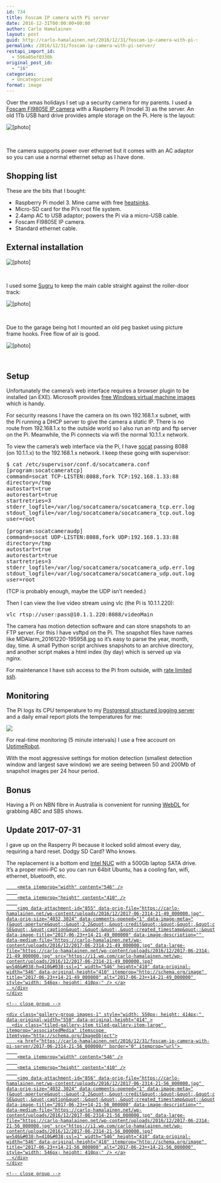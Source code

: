 ```yaml
---
id: 734
title: Foscam IP camera with Pi server
date: 2016-12-31T00:00:00+00:00
author: Carlo Hamalainen
layout: post
guid: http://carlo-hamalainen.net/2016/12/31/foscam-ip-camera-with-pi-server/
permalink: /2016/12/31/foscam-ip-camera-with-pi-server/
restapi_import_id:
  - 596a05ef0330b
original_post_id:
  - "16"
categories:
  - Uncategorized
format: image
---
```

Over the xmas holidays I set up a security camera for my parents. I used a [Foscam FI9805E IP camera](http://www.foscamaustralia.com.au/Foscam-POE-FI9805E-30M-H264-720P-HD-Wireless-IP-Camera-Outdoor-Silver-Infrared-Cut-Filter-2yr-Warranty) with a Raspberry Pi (model 3) as the server. An old 1Tb USB hard drive provides ample storage on the Pi. Here is the layout:

<img src="https://i0.wp.com/s3.amazonaws.com/carlo-hamalainen.net/oldblog/blogdata/medium/2016-12-18%2B%2B19-25-40.jpg?w=1100&#038;ssl=1" alt="[photo]" border="0" data-recalc-dims="1" /> 

&nbsp;

The camera supports power over ethernet but it comes with an AC adaptor so you can use a normal ethernet setup as I have done.

## Shopping list

These are the bits that I bought:

  * Raspberry Pi model 3. Mine came with free [heatsinks](http://www.ebay.com.au/itm/291696505888?_trksid=p2060353.m2749.l2649&ssPageName=STRK%3AMEBIDX%3AIT).
  * Micro-SD card for the Pi&#8217;s root file system.
  * 2.4amp AC to USB adaptor; powers the Pi via a micro-USB cable.
  * Foscam FI9805E IP camera.
  * Standard ethernet cable.

## External installation

<img src="https://i2.wp.com/s3.amazonaws.com/carlo-hamalainen.net/oldblog/blogdata/medium/2016-12-20%2B%2B12-00-28.jpg?w=1100&#038;ssl=1" alt="[photo]" border="0" data-recalc-dims="1" /> 

&nbsp;

I used some [Sugru](https://sugru.com/) to keep the main cable straight against the roller-door track:

<img src="https://i1.wp.com/s3.amazonaws.com/carlo-hamalainen.net/oldblog/blogdata/medium/2016-12-20%2B%2B12-01-48.jpg?w=1100&#038;ssl=1" alt="[photo]" border="0" data-recalc-dims="1" /> 

&nbsp;

Due to the garage being hot I mounted an old peg basket using picture frame hooks. Free flow of air is good.

<img src="https://i0.wp.com/s3.amazonaws.com/carlo-hamalainen.net/oldblog/blogdata/medium/2016-12-20%2B%2B12-00-47.jpg?w=1100&#038;ssl=1" alt="[photo]" border="0" data-recalc-dims="1" /> 

&nbsp;

## Setup

Unfortunately the camera&#8217;s web interface requires a browser plugin to be installed (an EXE). Microsoft provides [free Windows virtual machine images](https://developer.microsoft.com/en-us/microsoft-edge/tools/vms/) which is handy.

For security reasons I have the camera on its own 192.168.1.x subnet, with the Pi running a DHCP server to give the camera a static IP. There is no route from 192.168.1.x to the outside world so I also run an ntp and ftp server on the Pi. Meanwhile, the Pi connects via wifi the normal 10.1.1.x network.

To view the camera&#8217;s web interface via the Pi, I have [socat](http://www.dest-unreach.org/socat/) passing 8088 (on 10.1.1.x) to the 192.168.1.x network. I keep these going with supervisor:

<pre>$ cat /etc/supervisor/conf.d/socatcamera.conf
[program:socatcameratcp]
command=socat TCP-LISTEN:8088,fork TCP:192.168.1.33:88
directory=/tmp
autostart=true
autorestart=true
startretries=3
stderr_logfile=/var/log/socatcamera/socatcamera_tcp.err.log
stdout_logfile=/var/log/socatcamera/socatcamera_tcp.out.log
user=root

[program:socatcameraudp]
command=socat UDP-LISTEN:8088,fork UDP:192.168.1.33:88
directory=/tmp
autostart=true
autorestart=true
startretries=3
stderr_logfile=/var/log/socatcamera/socatcamera_udp.err.log
stdout_logfile=/var/log/socatcamera/socatcamera_udp.out.log
user=root
</pre>

(TCP is probably enough, maybe the UDP isn&#8217;t needed.)

Then I can view the live video stream using vlc (the Pi is 10.1.1.220):

<pre>vlc rtsp://user:pass@10.1.1.220:8088/videoMain
</pre>

The camera has motion detection software and can store snapshots to an FTP server. For this I have vsftpd on the Pi. The snapshot files have names like MDAlarm_20161220-195958.jpg so it&#8217;s easy to parse the year, month, day, time. A small Python script archives snapshots to an archive directory, and another script makes a html index (by day) which is served up via nginx.

For maintenance I have ssh access to the Pi from outside, with [rate limited ssh](https://www.rackaid.com/blog/how-to-block-ssh-brute-force-attacks/).

## Monitoring

The Pi logs its CPU temperature to my [Postgresql structured logging server](https://carlo-hamalainen.net/blog/2016/4/27/structured-logging) and a daily email report plots the temperatures for me:

<img src="https://i1.wp.com/s3.amazonaws.com/carlo-hamalainen.net/blogdata/x-2016-12/calampi_temps.png?w=500&#038;ssl=1" data-recalc-dims="1" /> 

For real-time monitoring (5 minute intervals) I use a free account on [UptimeRobot](https://uptimerobot.com).

With the most aggressive settings for motion detection (smallest detection window and largest save window) we are seeing between 50 and 200Mb of snapshot images per 24 hour period.

## Bonus

Having a Pi on NBN fibre in Australia is convenient for running [WebDL](https://bitbucket.org/delx/webdl) for grabbing ABC and SBS shows.

## Update 2017-07-31

I gave up on the Rasperry Pi because it locked solid almost every day, requiring a hard reset. Dodgy SD Card? Who knows.

The replacement is a bottom end [Intel NUC](https://www.intel.sg/content/www/xa/en/products/boards-kits/nuc/kits/nuc5cpyh.html) with a 500Gb laptop SATA drive. It&#8217;s a proper mini-PC so you can run 64bit Ubuntu, has a cooling fan, wifi, ethernet, bluetooth, etc.

<div class="tiled-gallery type-rectangular tiled-gallery-unresized" data-original-width="1100" data-carousel-extra='{&quot;blog_id&quot;:1,&quot;permalink&quot;:&quot;https:\/\/carlo-hamalainen.net\/2016\/12\/31\/foscam-ip-camera-with-pi-server\/&quot;,&quot;likes_blog_id&quot;:132634093}' itemscope itemtype="http://schema.org/ImageGallery" >
  <div class="gallery-row" style="width: 1100px; height: 414px;" data-original-width="1100" data-original-height="414" >
    <div class="gallery-group images-1" style="width: 550px; height: 414px;" data-original-width="550" data-original-height="414" >
      <div class="tiled-gallery-item tiled-gallery-item-large" itemprop="associatedMedia" itemscope itemtype="http://schema.org/ImageObject">
        <a href="https://carlo-hamalainen.net/2016/12/31/foscam-ip-camera-with-pi-server/2017-06-2314-21-49_000000/" border="0" itemprop="url"> 
        
        <meta itemprop="width" content="546" />
        
        <meta itemprop="height" content="410" />
        
        <img data-attachment-id="855" data-orig-file="https://carlo-hamalainen.net/wp-content/uploads/2016/12/2017-06-2314-21-49_000000.jpg" data-orig-size="4032,3024" data-comments-opened="1" data-image-meta="{&quot;aperture&quot;:&quot;2.2&quot;,&quot;credit&quot;:&quot;&quot;,&quot;camera&quot;:&quot;iPhone SE&quot;,&quot;caption&quot;:&quot;&quot;,&quot;created_timestamp&quot;:&quot;1498227709&quot;,&quot;copyright&quot;:&quot;&quot;,&quot;focal_length&quot;:&quot;4.15&quot;,&quot;iso&quot;:&quot;25&quot;,&quot;shutter_speed&quot;:&quot;0.0031746031746032&quot;,&quot;title&quot;:&quot;&quot;,&quot;orientation&quot;:&quot;1&quot;}" data-image-title="2017-06-23++14-21-49_000000" data-image-description="" data-medium-file="https://carlo-hamalainen.net/wp-content/uploads/2016/12/2017-06-2314-21-49_000000.jpg" data-large-file="https://carlo-hamalainen.net/wp-content/uploads/2016/12/2017-06-2314-21-49_000000.jpg" src="https://i1.wp.com/carlo-hamalainen.net/wp-content/uploads/2016/12/2017-06-2314-21-49_000000.jpg?w=546&#038;h=410&#038;ssl=1" width="546" height="410" data-original-width="546" data-original-height="410" itemprop="http://schema.org/image" title="2017-06-23++14-21-49_000000" alt="2017-06-23++14-21-49_000000" style="width: 546px; height: 410px;" /> </a>
      </div>
    </div>
    
    <!-- close group -->
    
    <div class="gallery-group images-1" style="width: 550px; height: 414px;" data-original-width="550" data-original-height="414" >
      <div class="tiled-gallery-item tiled-gallery-item-large" itemprop="associatedMedia" itemscope itemtype="http://schema.org/ImageObject">
        <a href="https://carlo-hamalainen.net/2016/12/31/foscam-ip-camera-with-pi-server/2017-06-2314-21-56_000000/" border="0" itemprop="url"> 
        
        <meta itemprop="width" content="546" />
        
        <meta itemprop="height" content="410" />
        
        <img data-attachment-id="856" data-orig-file="https://carlo-hamalainen.net/wp-content/uploads/2016/12/2017-06-2314-21-56_000000.jpg" data-orig-size="4032,3024" data-comments-opened="1" data-image-meta="{&quot;aperture&quot;:&quot;2.2&quot;,&quot;credit&quot;:&quot;&quot;,&quot;camera&quot;:&quot;iPhone SE&quot;,&quot;caption&quot;:&quot;&quot;,&quot;created_timestamp&quot;:&quot;1498227716&quot;,&quot;copyright&quot;:&quot;&quot;,&quot;focal_length&quot;:&quot;4.15&quot;,&quot;iso&quot;:&quot;25&quot;,&quot;shutter_speed&quot;:&quot;0.0027173913043478&quot;,&quot;title&quot;:&quot;&quot;,&quot;orientation&quot;:&quot;1&quot;}" data-image-title="2017-06-23++14-21-56_000000" data-image-description="" data-medium-file="https://carlo-hamalainen.net/wp-content/uploads/2016/12/2017-06-2314-21-56_000000.jpg" data-large-file="https://carlo-hamalainen.net/wp-content/uploads/2016/12/2017-06-2314-21-56_000000.jpg" src="https://i1.wp.com/carlo-hamalainen.net/wp-content/uploads/2016/12/2017-06-2314-21-56_000000.jpg?w=546&#038;h=410&#038;ssl=1" width="546" height="410" data-original-width="546" data-original-height="410" itemprop="http://schema.org/image" title="2017-06-23++14-21-56_000000" alt="2017-06-23++14-21-56_000000" style="width: 546px; height: 410px;" /> </a>
      </div>
    </div>
    
    <!-- close group -->
  </div>
  
  <!-- close row -->
</div>